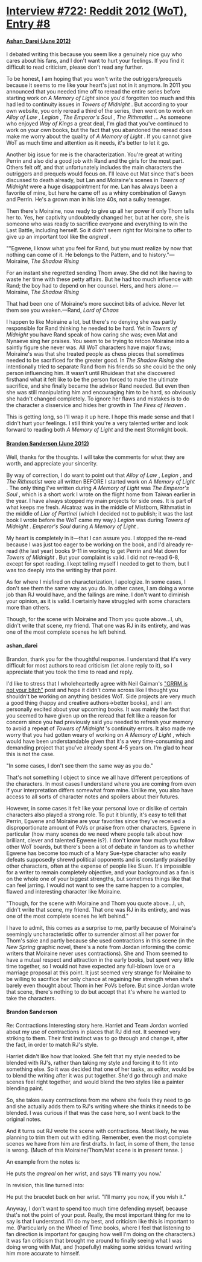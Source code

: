 # [Interview #722: Reddit 2012 (WoT), Entry #8](https://www.theoryland.com/intvmain.php?i=722#8)

#### [Ashan\_Darei (June 2012)](http://www.reddit.com/r/WoT/comments/u9m7c/short_open_letter_to_mr_sanderson/c4yfh57)

I debated writing this because you seem like a genuinely nice guy who cares about his fans, and I don't want to hurt your feelings. If you find it difficult to read criticism, please don't read any further.

To be honest, I am hoping that you won't write the outriggers/prequels because it seems to me like your heart's just not in it anymore. In 2011 you announced that you needed time off to reread the entire series before starting work on
*A Memory of Light*
since you'd forgotten too much and this had led to continuity issues in
*Towers of Midnight*
. But according to your own website, you only reread a third of the series, then went on to work on
*Alloy of Law*
,
*Legion*
,
*The Emperor's Soul*
,
*The Rithmatist*
... As someone who enjoyed
*Way of Kings*
a great deal, I'm glad that you've continued to work on your own books, but the fact that you abandoned the reread does make me worry about the quality of
*A Memory of Light*
. If you cannot give WoT as much time and attention as it needs, it's better to let it go.

Another big issue for me is the characterization. You're great at writing Perrin and also did a good job with Rand and the girls for the most part. Others felt off, and that unfortunately includes the main characters the outriggers and prequels would focus on. I'll leave out Mat since that's been discussed to death already, but Lan and Moiraine's scenes in
*Towers of Midnight*
were a huge disappointment for me. Lan has always been a favorite of mine, but here he came off as a whiny combination of Gawyn and Perrin. He's a grown man in his late 40s, not a sulky teenager.

Then there's Moiraine, now ready to give up all her power if only Thom tells her to. Yes, her captivity undoubtedly changed her, but at her core, she is someone who was ready to sacrifice everyone and everything to win the Last Battle, including herself. So it didn't seem right for Moiraine to offer to give up an important tool like the
*angreal*
.

""Egwene, I know what you feel for Rand, but you must realize by now that nothing can come of it. He belongs to the Pattern, and to history."—Moiraine,
*The Shadow Rising*

For an instant she regretted sending Thom away. She did not like having to waste her time with these petty affairs. But he had too much influence with Rand; the boy had to depend on her counsel. Hers, and hers alone.—Moiraine,
*The Shadow Rising*

That had been one of Moiraine's more succinct bits of advice. Never let them see you weaken.—Rand,
*Lord of Chaos*

I happen to like Moiraine a lot, but there's no denying she was partly responsible for Rand thinking he needed to be hard. Yet in
*Towers of Midnight*
you have Rand speak of how caring she was; even Mat and Nynaeve sing her praises. You seem to be trying to retcon Moiraine into a saintly figure she never was. All WoT characters have major flaws; Moiraine's was that she treated people as chess pieces that sometimes needed to be sacrificed for the greater good. In
*The Shadow Rising*
she intentionally tried to separate Rand from his friends so she could be the only person influencing him. It wasn't until Rhuidean that she discovered firsthand what it felt like to be the person forced to make the ultimate sacrifice, and she finally became the advisor Rand needed. But even then she was still manipulating him and encouraging him to be hard, so obviously she hadn't changed completely. To ignore her flaws and mistakes is to do the character a disservice and hides her growth in
*The Fires of Heaven*
.

This is getting long, so I'll wrap it up here. I hope this made sense and that I didn't hurt your feelings. I still think you're a very talented writer and look forward to reading both
*A Memory of Light*
and the next Stormlight book.

#### [Brandon Sanderson (June 2012)](http://www.reddit.com/r/WoT/comments/u9m7c/short_open_letter_to_mr_sanderson/c4yhlsq)

Well, thanks for the thoughts. I will take the comments for what they are worth, and appreciate your sincerity.

By way of correction, I do want to point out that
*Alloy of Law*
,
*Legion*
, and
*The Rithmatist*
were all written BEFORE I started work on
*A Memory of Light*
. The only thing I've written during
*A Memory of Light*
was
*The Emperor's Soul*
, which is a short work I wrote on the flight home from Taiwan earlier in the year. I have always stopped my main projects for side ones. It is part of what keeps me fresh. Alcatraz was in the middle of Mistborn, Rithmatist in the middle of
*Liar of Partinel*
(which I decided not to publish; it was the last book I wrote before the WoT came my way.)
*Legion*
was during
*Towers of Midnight*
.
*Emperor's Soul*
during
*A Memory of Light*
.

My heart is completely in it—that I can assure you. I stopped the re-read because I was just too eager to be working on the book, and I'd already re-read (the last year) books 9-11 in working to get Perrin and Mat down for
*Towers of Midnight*
. But your complaint is valid. I did not re-read 6-8, except for spot reading. I kept telling myself I needed to get to them, but I was too deeply into the writing by that point.

As for where I misfired on characterization, I apologize. In some cases, I don't see them the same way as you do. In other cases, I am doing a worse job than RJ would have, and the failings are mine. I don't want to diminish your opinion, as it is valid. I certainly have struggled with some characters more than others.

Though, for the scene with Moiraine and Thom you quote above...I, uh, didn't write that scene, my friend. That one was RJ in its entirety, and was one of the most complete scenes he left behind.

#### ashan\_darei

Brandon, thank you for the thoughtful response. I understand that it's very difficult for most authors to read criticism (let alone reply to it), so I appreciate that you took the time to read and reply.

I'd like to stress that I wholeheartedly agree with Neil Gaiman's
["GRRM is not your bitch"](http://journal.neilgaiman.com/2009/05/entitlement-issues.html)
post and hope it didn't come across like I thought you shouldn't be working on anything besides WoT. Side projects are very much a good thing (happy and creative authors→better books), and I am personally excited about your upcoming books. It was mainly the fact that you seemed to have given up on the reread that felt like a reason for concern since you had previously said you needed to refresh your memory to avoid a repeat of
*Towers of Midnight*
's continuity errors. It also made me worry that you had gotten weary of working on
*A Memory of Light*
, which would have been understandable given that it's a very time-consuming and demanding project that you've already spent 4-5 years on. I'm glad to hear this is not the case.

"In some cases, I don't see them the same way as you do."

That's not something I object to since we all have different perceptions of the characters. In most cases I understand where you are coming from even if your interpretation differs somewhat from mine. Unlike me, you also have access to all sorts of character notes and spoilers about their futures.

However, in some cases it felt like your personal love or dislike of certain characters also played a strong role. To put it bluntly, it's easy to tell that Perrin, Egwene and Moiraine are your favorites since they've received a disproportionate amount of PoVs or praise from other characters, Egwene in particular (how many scenes do we need where people talk about how brilliant, clever and talented Egwene is?). I don't know how much you follow other WoT boards, but there's been a lot of debate in fandom as to whether Egwene has become too much of a Mary Sue-type character who easily defeats supposedly shrewd political opponents and is constantly praised by other characters, often at the expense of people like Siuan. It's impossible for a writer to remain completely objective, and your background as a fan is on the whole one of your biggest strengths, but sometimes things like that can feel jarring. I would not want to see the same happen to a complex, flawed and interesting character like Moiraine.

"Though, for the scene with Moiraine and Thom you quote above...I, uh, didn't write that scene, my friend. That one was RJ in its entirety, and was one of the most complete scenes he left behind."

I have to admit, this comes as a surprise to me, partly because of Moiraine's seemingly uncharacteristic offer to surrender almost all her power for Thom's sake and partly because she used contractions in this scene (in the
*New Spring*
graphic novel, there's a note from Jordan informing the comic writers that Moiraine never uses contractions). She and Thom seemed to have a mutual respect and attraction in the early books, but spent very little time together, so I would not have expected any full-blown love or a marriage proposal at this point. It just seemed very strange for Moiraine to be willing to sacrifice her only chance at regaining her strength when she's barely even thought about Thom in her PoVs before. But since Jordan wrote that scene, there's nothing to do but accept that it's where he wanted to take the characters.

#### Brandon Sanderson

Re: Contractions Interesting story here. Harriet and Team Jordan worried about my use of contractions in places that RJ did not. It seemed very striking to them. Their first instinct was to go through and change it, after the fact, in order to match RJ's style.

Harriet didn't like how that looked. She felt that my style needed to be blended with RJ's, rather than taking my style and forcing it to fit into something else. So it was decided that one of her tasks, as editor, would be to blend the writing after it was put together. She'd go through and make scenes feel right together, and would blend the two styles like a painter blending paint.

So, she takes away contractions from me where she feels they need to go and she actually adds them to RJ's writing where she thinks it needs to be blended. I was curious if that was the case here, so I went back to the original notes.

And it turns out RJ wrote the scene with contractions. Most likely, he was planning to trim them out with editing. Remember, even the most complete scenes we have from him are first drafts. In fact, in some of them, the tense is wrong. (Much of this Moiraine/Thom/Mat scene is in present tense. )

An example from the notes is:

He puts the
*angreal*
on her wrist, and says 'I'll marry you now.'

In revision, this line turned into:

He put the bracelet back on her wrist. "I'll marry you now, if you wish it."

Anyway, I don't want to spend too much time defending myself, because that's not the point of your post. Really, the most important thing for me to say is that I understand. I'll do my best, and criticism like this is important to me. (Particularly on the Wheel of Time books, where I feel that listening to fan direction is important for gauging how well I'm doing on the characters.) It was fan criticism that brought me around to finally seeing what I was doing wrong with Mat, and (hopefully) making some strides toward writing him more accurate to himself.

